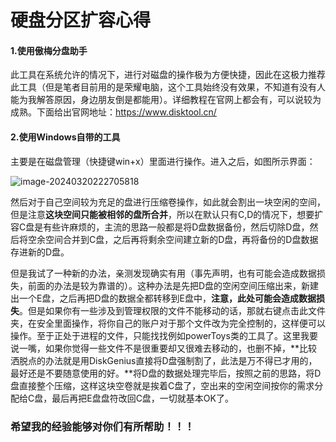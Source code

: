 # 硬盘分区扩容心得

#### 1.使用傲梅分盘助手

此工具在系统允许的情况下，进行对磁盘的操作极为方便快捷，因此在这极力推荐此工具（但是笔者目前用的是荣耀电脑，这个工具始终没有效果，不知道有没有人能为我解答原因，身边朋友倒是都能用）。详细教程在官网上都会有，可以说较为成熟。下面给出官网地址：https://www.disktool.cn/

#### 2.使用Windows自带的工具

主要是在磁盘管理（快捷键win+x）里面进行操作。进入之后，如图所示界面：

![image-20240320222705818](C:\Users\张洛\AppData\Roaming\Typora\typora-user-images\image-20240320222705818.png)

然后对于自己空间较为充足的盘进行压缩卷操作，如此就会割出一块空闲的空间，但是注意**这块空间只能被相邻的盘所合并**，所以在默认只有C,D的情况下，想要扩容C盘是有些许麻烦的，主流的思路一般都是将D盘数据备份，然后切除D盘，然后将空余空间合并到C盘，之后再将剩余空间建立新的D盘，再将备份的D盘数据存进新的D盘。

但是我试了一种新的办法，亲测发现确实有用（事先声明，也有可能会造成数据损失，前面的办法是较为靠谱的）。这种办法是先把D盘的空闲空间压缩出来，新建出一个E盘，之后再把D盘的数据全都转移到E盘中，**注意，此处可能会造成数据损失**。但是如果你有一些涉及到管理权限的文件不能移动的话，那就右键点击此文件夹，在安全里面操作，将你自己的账户对于那个文件改为完全控制的，这样便可以操作。至于正处于进程的文件，只能找找例如powerToys类的工具了。这里我要说一嘴，如果你觉得一些文件不是很重要却又很难去移动的，也删不掉，**比较洒脱点的办法就是用DiskGenius直接将D盘强制割了，此法是万不得已才用的，最好还是不要随意使用的好。**将D盘的数据处理完毕后，按照之前的思路，将D盘直接整个压缩，这样这块空卷就是挨着C盘了，空出来的空闲空间按你的需求分配给C盘，最后再把E盘盘符改回C盘，一切就基本OK了。

### 希望我的经验能够对你们有所帮助！！！